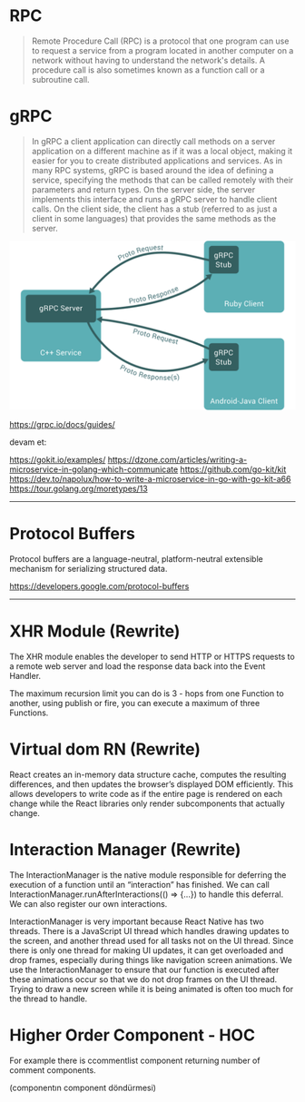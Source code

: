 # RPC

> Remote Procedure Call (RPC) is a protocol that one program can use to request a service from a program located in another computer on a network without having to understand the network's details. A procedure call is also sometimes known as a function call or a subroutine call.

# gRPC

> In gRPC a client application can directly call methods on a server application on a different machine as if it was a local object, making it easier for you to create distributed applications and services. As in many RPC systems, gRPC is based around the idea of defining a service, specifying the methods that can be called remotely with their parameters and return types. On the server side, the server implements this interface and runs a gRPC server to handle client calls. On the client side, the client has a stub (referred to as just a client in some languages) that provides the same methods as the server.

![alt text](./img/grpc.svg "refreshscope")

https://grpc.io/docs/guides/




devam et:

https://gokit.io/examples/
https://dzone.com/articles/writing-a-microservice-in-golang-which-communicate
https://github.com/go-kit/kit
https://dev.to/napolux/how-to-write-a-microservice-in-go-with-go-kit-a66
https://tour.golang.org/moretypes/13




----------

# Protocol Buffers


Protocol buffers are a language-neutral, platform-neutral extensible mechanism for serializing structured data.


https://developers.google.com/protocol-buffers


----


# XHR Module (Rewrite)

The XHR module enables the developer to send HTTP or HTTPS requests to a remote web server and load the response data back into the Event Handler. 

The maximum recursion limit you can do is 3 - hops from one Function to another, using publish or fire, you can execute a maximum of three Functions.

# Virtual dom RN (Rewrite)

React creates an in-memory data structure cache, computes the resulting differences, and then updates the browser’s displayed DOM efficiently. This allows developers to write code as if the entire page is rendered on each change while the React libraries only render subcomponents that actually change.

# Interaction Manager  (Rewrite)

The InteractionManager is the native module responsible for deferring the execution of a function until an “interaction” has finished. We can call InteractionManager.runAfterInteractions(() => {...}) to handle this deferral. We can also register our own interactions.

InteractionManager is very important because React Native has two threads. There is a JavaScript UI thread which handles drawing updates to the screen, and another thread used for all tasks not on the UI thread. Since there is only one thread for making UI updates, it can get overloaded and drop frames, especially during things like navigation screen animations. We use the InteractionManager to ensure that our function is executed after these animations occur so that we do not drop frames on the UI thread. Trying to draw a new screen while it is being animated is often too much for the thread to handle.

# Higher Order Component - HOC 

For example there is ccommentlist component returning number of comment components.

(componentın component döndürmesi)